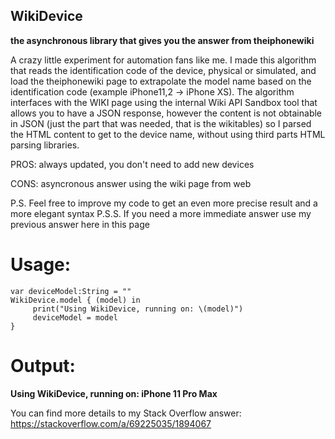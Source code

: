 ## WikiDevice
**the asynchronous library that gives you the answer from theiphonewiki**

A crazy little experiment for automation fans like me. I made this algorithm that reads the identification code of the device, physical or simulated, 
and load the theiphonewiki page to extrapolate the model name based on the identification code (example iPhone11,2 -> iPhone XS). 
The algorithm interfaces with the WIKI page using the internal Wiki API Sandbox tool that allows you to have a JSON response, however the content is not 
obtainable in JSON (just the part that was needed, that is the wikitables) so I parsed the HTML content to get to the device name, without using 
third parts HTML parsing libraries.

PROS: always updated, you don't need to add new devices

CONS: asyncronous answer using the wiki page from web

P.S. Feel free to improve my code to get an even more precise result and a more elegant syntax 
P.S.S. If you need a more immediate answer use my previous answer here in this page

# Usage:
```
var deviceModel:String = ""
WikiDevice.model { (model) in
     print("Using WikiDevice, running on: \(model)")
     deviceModel = model
}
```

# Output:
**Using WikiDevice, running on: iPhone 11 Pro Max**

You can find more details to my Stack Overflow answer: https://stackoverflow.com/a/69225035/1894067
